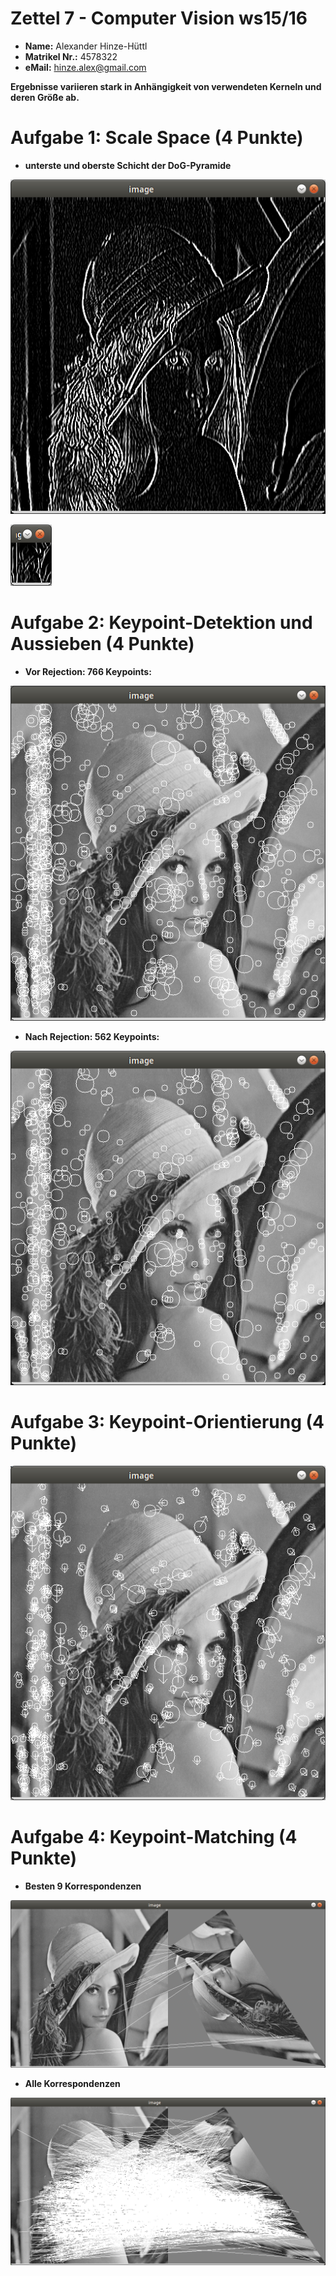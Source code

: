 # Zettel 7 - Computer Vision ws15/16

* __Name:__ Alexander Hinze-Hüttl
* __Matrikel Nr.:__ 4578322
* __eMail:__ hinze.alex@gmail.com


__Ergebnisse variieren stark in Anhängigkeit von verwendeten Kerneln und deren Größe ab.__

# Aufgabe 1: Scale Space (4 Punkte)
* __unterste und oberste Schicht der DoG-Pyramide__

![](pictures/dog_1_bot.png)

![](pictures/dog_4_top.png)

# Aufgabe 2: Keypoint-Detektion und Aussieben (4 Punkte)


* __Vor Rejection: 766 Keypoints:__

![](pictures/no_rejection.png)

* __Nach Rejection: 562 Keypoints:__

![](pictures/rejection.png)


# Aufgabe 3: Keypoint-Orientierung (4 Punkte)
![](pictures/arrows.png)

# Aufgabe 4: Keypoint-Matching (4 Punkte)
* __Besten 9 Korrespondenzen__

![](pictures/top_15_keypoints.png)

* __Alle Korrespondenzen__

![](pictures/all_keypoints.png)
